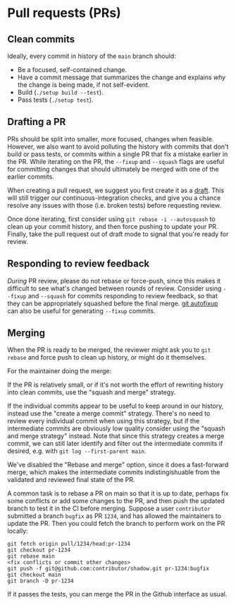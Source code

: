 # Pull requests (PRs)

## Clean commits

Ideally, every commit in history of the `main` branch should:

* Be a focused, self-contained change.
* Have a commit message that summarizes the change and explains *why* the change
  is being made, if not self-evident.
* Build (`./setup build --test`).
* Pass tests (`./setup test`).

## Drafting a PR

PRs should be split into smaller, more focused, changes when feasible.
However, we also want to avoid polluting the history with commits that don't
build or pass tests, or commits within a single PR that fix a mistake earlier in
the PR. While iterating on the PR, the `--fixup` and
`--squash` flags are useful for committing changes that should ultimately be
merged with one of the earlier commits.

When creating a pull request, we suggest you first create it as a
[draft](https://github.blog/2019-02-14-introducing-draft-pull-requests/).  This
will still trigger our continuous-integration checks, and give you a chance
resolve any issues with those (i.e. broken tests) before requesting review.

Once done iterating, first consider using `git rebase -i --autosquash` to clean
up your commit history, and then force pushing to update your PR.  Finally, take
the pull request out of draft mode to signal that you're ready for review.

## Responding to review feedback

*During* PR review, please do not rebase or force-push, since this makes it
difficult to see what's changed between rounds of review. Consider using
`--fixup` and `--squash` for commits responding to review feedback, so that they
can be appropriately squashed before the final merge. [git autofixup](
https://github.com/torbiak/git-autofixup/) can also be useful for generating
`--fixup` commits.

## Merging

When the PR is ready to be merged, the reviewer might ask you to `git rebase`
and force push to clean up history, or might do it themselves.

For the maintainer doing the merge:

If the PR is relatively small, or if it's not worth the effort of rewriting
history into clean commits, use the "squash and merge" strategy.

If the individual commits appear to be useful to keep around in our history,
instead use the "create a merge commit" strategy. There's no need to review
every individual commit when using this strategy, but if the intermediate
commits are obviously low quality consider using the "squash and merge strategy"
instead. Note that since this strategy creates a merge commit, we can still
later identify and filter out the intermediate commits if desired, e.g. with
`git log --first-parent main`.

We've disabled the "Rebase and merge" option, since it does a fast-forward
merge, which makes the intermediate commits indistingishuable from the validated
and reviewed final state of the PR.

A common task is to rebase a PR on main so that it is up to date, perhaps fix
some conflicts or add some changes to the PR, and then push the updated branch
to test it in the CI before merging. Suppose a user `contributor` submitted a
branch `bugfix` as PR `1234`, and has allowed the maintainers to update the PR.
Then you could fetch the branch to perform work on the PR locally:

    git fetch origin pull/1234/head:pr-1234
    git checkout pr-1234
    git rebase main
    <fix conflicts or commit other changes>
    git push -f git@github.com:contributor/shadow.git pr-1234:bugfix
    git checkout main
    git branch -D pr-1234

If it passes the tests, you can merge the PR in the Github interface as usual.
